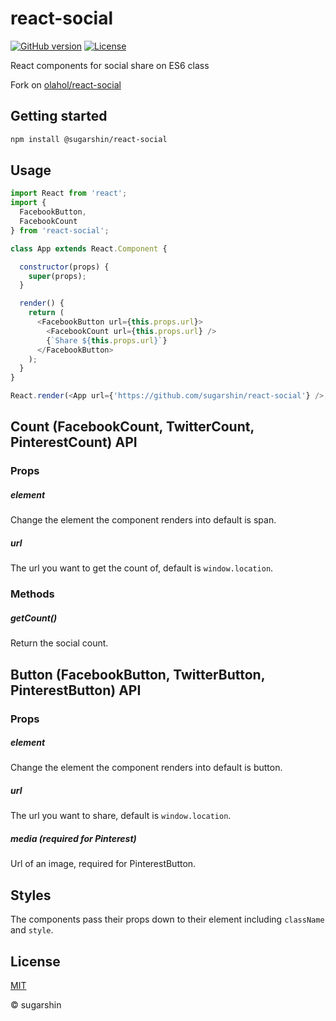 # react-social

[![GitHub version][github-ver-image]][github-ver-url]
[![License][license-image]][license-url]

React components for social share on ES6 class

Fork on [olahol/react-social](https://github.com/olahol/react-social)

## Getting started

```zsh
npm install @sugarshin/react-social
```

## Usage

```js
import React from 'react';
import {
  FacebookButton,
  FacebookCount
} from 'react-social';

class App extends React.Component {

  constructor(props) {
    super(props);
  }

  render() {
    return (
      <FacebookButton url={this.props.url}>
        <FacebookCount url={this.props.url} />
        {`Share ${this.props.url}`}
      </FacebookButton>
    );
  }
}

React.render(<App url={'https://github.com/sugarshin/react-social'} />, document.body);
```

## Count (FacebookCount, TwitterCount, PinterestCount) API

### Props

##### element

Change the element the component renders into default is span.

##### url

The url you want to get the count of, default is `window.location`.

### Methods

##### getCount()

Return the social count.

## Button (FacebookButton, TwitterButton, PinterestButton) API

### Props

##### element

Change the element the component renders into default is button.

##### url

The url you want to share, default is `window.location`.

##### media (required for Pinterest)

Url of an image, required for PinterestButton.

## Styles

The components pass their props down to their element including `className` and
`style`.

## License

[MIT][license-url]

© sugarshin

[npm-image]: http://img.shields.io/npm/v/react-social.svg
[npm-url]: https://www.npmjs.org/package/react-social
[bower-image]: http://img.shields.io/bower/v/react-social.svg
[bower-url]: http://bower.io/search/?q=react-social
[travis-image]: http://img.shields.io/travis/sugarshin/react-social/master.svg?branch=master
[travis-url]: https://travis-ci.org/sugarshin/react-social
[gratipay-image]: http://img.shields.io/gratipay/sugarshin.svg
[gratipay-url]: https://gratipay.com/sugarshin/
[coveralls-image]: https://coveralls.io/repos/sugarshin/react-social/badge.svg
[coveralls-url]: https://coveralls.io/r/sugarshin/react-social
[github-ver-image]: https://badge.fury.io/gh/sugarshin%2Freact-social.svg
[github-ver-url]: http://badge.fury.io/gh/sugarshin%2Freact-social
[license-image]: http://img.shields.io/:license-mit-blue.svg
[license-url]: http://sugarshin.mit-license.org/
[downloads-image]: http://img.shields.io/npm/dm/react-social.svg
[dependencies-image]: http://img.shields.io/david/sugarshin/react-social.svg

